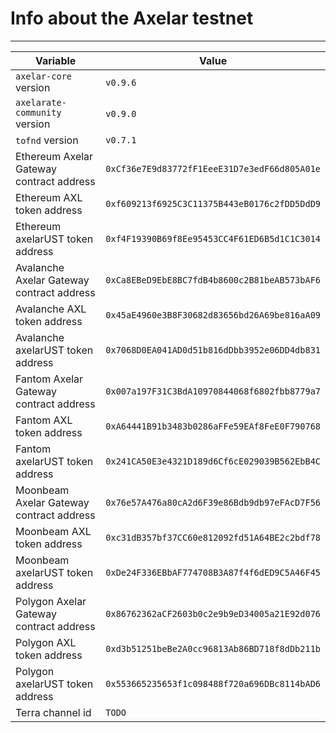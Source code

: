 # Info about the Axelar testnet
-------

Variable  | Value
------------- | -------------
`axelar-core` version | `v0.9.6`
`axelarate-community` version | `v0.9.0`
`tofnd` version | `v0.7.1`
Ethereum Axelar Gateway contract address | `0xCf36e7E9d83772fF1EeeE31D7e3edF66d805A01e`
Ethereum AXL token address | `0xf609213f6925C3C11375B443eB0176c2fDD5DdD9`
Ethereum axelarUST token address | `0xf4F19390B69f8Ee95453CC4F61ED6B5d1C1C3014`
Avalanche Axelar Gateway contract address | `0xCa8EBeD9EbE8BC7fdB4b8600c2B81beAB573bAF6`
Avalanche AXL token address | `0x45aE4960e3B8F30682d83656bd26A69be816aA09`
Avalanche axelarUST token address | `0x7068D0EA041AD0d51b816dDbb3952e06DD4db831`
Fantom Axelar Gateway contract address | `0x007a197F31C3BdA10970844068f6802fbb8779a7`
Fantom AXL token address | `0xA64441B91b3483b0286aFFe59EAf8FeE0F790768`
Fantom axelarUST token address | `0x241CA50E3e4321D189d6Cf6cE029039B562EbB4C`
Moonbeam Axelar Gateway contract address | `0x76e57A476a80cA2d6F39e86Bdb9db97eFAcD7F56`
Moonbeam AXL token address | `0xc31dB357bf37CC60e812092fd51A64BE2c2bdf78`
Moonbeam axelarUST token address | `0xDe24F336EBbAF774708B3A87f4f6dED9C5A46F45`
Polygon Axelar Gateway contract address | `0x86762362aCF2603b0c2e9b9eD34005a21E92d076`
Polygon AXL token address | `0xd3b51251beBe2A0cc96813Ab86BD718f8dDb211b`
Polygon axelarUST token address | `0x553665235653f1c098488f720a696DBc8114bAD6`
Terra channel id | `TODO`
